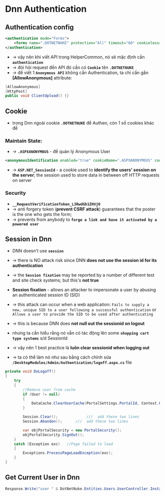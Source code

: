 # Dnn Authentication

## Authentication config
```xml - web.config
<authentication mode="Forms">
    <forms name=".DOTNETNUKE" protection="All" timeout="60" cookieless="UseCookies" />
</authentication>
```
* -> vậy nên khi viết API trong HelperCommon, nó sẽ mặc định cần **`authentication`** 
* -> đòi hỏi request đến API đó cần có **`Cookie`** tên **`.DOTNETNUKE`**
* -> để viết 1 **`Anonymous API`** không cần Authentication, ta chỉ cần gắn **[AllowAnonymous]** attribute:
```cs
[AllowAnonymous]
[HttpPost]
public void ClientUpload() {}
```

## Cookie
* trong Dnn ngoài cookie **`.DOTNETNUKE`** để Authen, còn 1 số cookies khác để 

### Maintain State:
* -> **`.ASPXANONYMOUS`** - để quản lý Anonymous User
```xml
<anonymousIdentification enabled="true" cookieName=".ASPXANONYMOUS" cookieTimeout="100000" cookiePath="/" cookieRequireSSL="false" cookieSlidingExpiration="true" cookieProtection="None" domain="" />
```
* -> **`ASP.NET_SessionId`** - a cookie used to **identify the users' session on the server**; the session used to store data in between off HTTP requests on server

### Security
* **`__RequestVerificationToken_L3RwdGh1ZHVj0`** 
* -> anti forgery token (**prevent CSRF attack**) guarantees that the poster is the one who gets the form; 
* -> prevents from anybody to **`forge a link and have it activated by a powered user`**

## Session in Dnn
* DNN doesn't use **`session`**
* -> there is NO attack risk since DNN **does not use the session id for its authentication**
* -> the **`Session fixation`** may be reported by a number of different test and site check systems; but this's **not true**

* **Session fixation** - allows an attacker to impersonate a user by abusing an authenticated session ID (SID)
* -> this attack can occur when a web application: `Fails to supply a new, unique SID to a user following a successful authentication` or `Allows a user to provide the SID to be used after authenticating`
* -> this is because DNN does **not null out the sessionid on logout**

* nhưng ta cần hiểu rằng nó vẫn có tác động lên some **`shopping cart type systems`** s/d SessionId
* -> vậy nên 1 best practice là **luôn clear sessionid when logging out**
* -> ta có thể làm nó như sau bằng cách chỉnh sửa **`/DesktopModules/Admin/Authentication/logoff.aspx.cs`** file
```cs
private void DoLogoff()
{
    try
    {
        //Remove user from cache
        if (User != null)
        {
            DataCache.ClearUserCache(PortalSettings.PortalId, Context.User.Identity.Name);				
        }

        Session.Clear();             ///  add these two lines
        Session.Abandon();      ///  add these two lines

        var objPortalSecurity = new PortalSecurity();
        objPortalSecurity.SignOut();
    }
    catch (Exception exc)	//Page failed to load
    {
        Exceptions.ProcessPageLoadException(exc);
    }
}
```

## Get Current User in Dnn
```cs
Response.Write("user " & DotNetNuke.Entities.Users.UserController.Instance.GetCurrentUserInfo().Username); 
```
